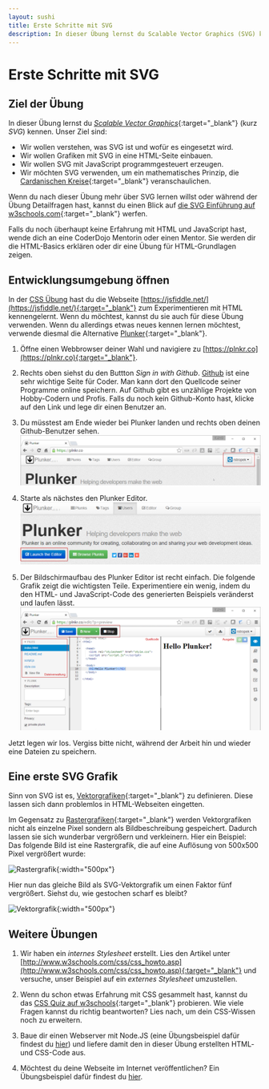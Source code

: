 ```yaml
---
layout: sushi
title: Erste Schritte mit SVG
description: In dieser Übung lernst du Scalable Vector Graphics (SVG) kennen.
---
```


# Erste Schritte mit SVG

## Ziel der Übung

In dieser Übung lernst du [*Scalable Vector Graphics*](https://de.wikipedia.org/wiki/Scalable_Vector_Graphics){:target="_blank"} (kurz *SVG*) kennen. Unser Ziel sind:

* Wir wollen verstehen, was SVG ist und wofür es eingesetzt wird.
* Wir wollen Grafiken mit SVG in eine HTML-Seite einbauen.
* Wir wollen SVG mit JavaScript programmgesteuert erzeugen.
* Wir möchten SVG verwenden, um ein mathematisches Prinzip, die [Cardanischen Kreise](https://de.wikipedia.org/wiki/Cardanische_Kreise){:target="_blank"} veranschaulichen.

Wenn du nach dieser Übung mehr über SVG lernen willst oder während der Übung Detailfragen hast, kannst du einen Blick auf [die SVG Einführung auf w3schools.com](http://www.w3schools.com/svg/){:target="_blank"} werfen.

Falls du noch überhaupt keine Erfahrung mit HTML und JavaScript hast, wende dich an eine CoderDojo Mentorin oder einen Mentor. Sie werden dir die HTML-Basics erklären oder dir eine Übung für HTML-Grundlagen zeigen.


## Entwicklungsumgebung öffnen

In der [CSS Übung](erste-schritte-mit-css.md) hast du die Webseite  [https://jsfiddle.net/](https://jsfiddle.net/){:target="_blank"} zum Experimentieren mit HTML kennengelernt. Wenn du möchtest, kannst du sie auch für diese Übung verwenden. Wenn du allerdings etwas neues kennen lernen möchtest, verwende diesmal die Alternative [Plunker](https://plnkr.co){:target="_blank"}.

1. Öffne einen Webbrowser deiner Wahl und navigiere zu [https://plnkr.co](https://plnkr.co){:target="_blank"}.

1. Rechts oben siehst du den Buttton *Sign in with Github*. [Github](https://github.com/) ist eine sehr wichtige Seite für Coder. Man kann dort den Quellcode seiner Programme online speichern. Auf Github gibt es unzählige Projekte von Hobby-Codern und Profis. Falls du noch kein Github-Konto hast, klicke auf den Link und lege dir einen Benutzer an.

1. Du müsstest am Ende wieder bei Plunker landen und rechts oben deinen Github-Benutzer sehen.<br/>
![In Plunker angemeldet](erste-schritte-mit-svg/plunker-login.png)

1. Starte als nächstes den Plunker Editor.<br/>
![Plunker Editor starten](erste-schritte-mit-svg/start-plunker-editor.png)

1. Der Bildschirmaufbau des Plunker Editor ist recht einfach. Die folgende Grafik zeigt die wichtigsten Teile. Experimentiere ein wenig, indem du den HTML- und JavaScript-Code des generierten Beispiels veränderst und laufen lässt.<br/>
![Plunker Editor](erste-schritte-mit-svg/plunker-ui.png)

Jetzt legen wir los. Vergiss bitte nicht, während der Arbeit hin und wieder eine Dateien zu speichern.


## Eine erste SVG Grafik

Sinn von SVG ist es, [Vektorgrafiken](https://de.wikipedia.org/wiki/Vektorgrafik){:target="_blank"} zu definieren. Diese lassen sich dann problemlos in HTML-Webseiten eingetten.

Im Gegensatz zu [Rastergrafiken](https://de.wikipedia.org/wiki/Rastergrafik){:target="_blank"} werden Vektorgrafiken nicht als einzelne Pixel sondern als Bildbeschreibung gespeichert. Dadurch lassen sie sich wunderbar vergrößern und verkleinern. Hier ein Beispiel: Das folgende Bild ist eine Rastergrafik, die auf eine Auflösung von 500x500 Pixel vergrößert wurde:

![Rastergrafik](https://upload.wikimedia.org/wikipedia/commons/1/13/Zeichen_224_20px.png){:width="500px"}

Hier nun das gleiche Bild als SVG-Vektorgrafik um einen Faktor fünf vergrößert. Siehst du, wie gestochen scharf es bleibt?

![Vektorgrafik](https://upload.wikimedia.org/wikipedia/commons/e/e5/Zeichen_224.svg){:width="500px"}



## Weitere Übungen

1. Wir haben ein *internes Stylesheet* erstellt. Lies den Artikel unter [http://www.w3schools.com/css/css_howto.asp](http://www.w3schools.com/css/css_howto.asp){:target="_blank"} und versuche, unser Beispiel auf ein *externes Stylesheet* umzustellen.

2. Wenn du schon etwas Erfahrung mit CSS gesammelt hast, kannst du das [CSS Quiz auf w3schools](http://www.w3schools.com/css/css_quiz.asp){:target="_blank"} probieren. Wie viele Fragen kannst du richtig beantworten? Lies nach, um dein CSS-Wissen noch zu erweitern.

3. Baue dir einen Webserver mit Node.JS (eine Übungsbeispiel dafür findest du [hier](/trainingsanleitungen/web/nodejs-webserver.html)) und liefere damit den in dieser Übung erstellten HTML- und CSS-Code aus.

4. Möchtest du deine Webseite im Internet veröffentlichen? Ein Übungsbeispiel dafür findest du [hier](/trainingsanleitungen/web/dreamspark-azure.html).